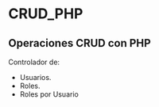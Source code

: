 # CRUD_PHP
## Operaciones CRUD con PHP
Controlador de:

+ Usuarios.  
+ Roles.  
+ Roles por Usuario
